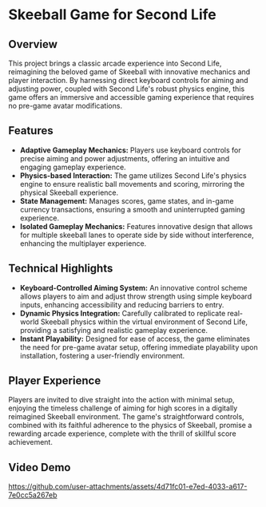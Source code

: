 # Skeeball Game for Second Life

## Overview
This project brings a classic arcade experience into Second Life, reimagining the beloved game of Skeeball with innovative mechanics and player interaction. By harnessing direct keyboard controls for aiming and adjusting power, coupled with Second Life's robust physics engine, this game offers an immersive and accessible gaming experience that requires no pre-game avatar modifications.

## Features

- **Adaptive Gameplay Mechanics:** Players use keyboard controls for precise aiming and power adjustments, offering an intuitive and engaging gameplay experience.
- **Physics-based Interaction:** The game utilizes Second Life's physics engine to ensure realistic ball movements and scoring, mirroring the physical Skeeball experience.
- **State Management:** Manages scores, game states, and in-game currency transactions, ensuring a smooth and uninterrupted gaming experience.
- **Isolated Gameplay Mechanics:** Features innovative design that allows for multiple skeeball lanes to operate side by side without interference, enhancing the multiplayer experience.

## Technical Highlights

- **Keyboard-Controlled Aiming System:** An innovative control scheme allows players to aim and adjust throw strength using simple keyboard inputs, enhancing accessibility and reducing barriers to entry.
- **Dynamic Physics Integration:** Carefully calibrated to replicate real-world Skeeball physics within the virtual environment of Second Life, providing a satisfying and realistic gameplay experience.
- **Instant Playability:** Designed for ease of access, the game eliminates the need for pre-game avatar setup, offering immediate playability upon installation, fostering a user-friendly environment.

## Player Experience

Players are invited to dive straight into the action with minimal setup, enjoying the timeless challenge of aiming for high scores in a digitally reimagined Skeeball environment. The game's straightforward controls, combined with its faithful adherence to the physics of Skeeball, promise a rewarding arcade experience, complete with the thrill of skillful score achievement.

## Video Demo

https://github.com/user-attachments/assets/4d71fc01-e7ed-4033-a617-7e0cc5a267eb

